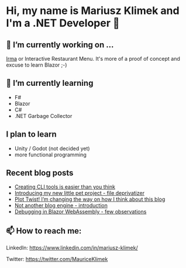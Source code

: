 # Hi, my name is Mariusz Klimek and I'm a .NET Developer 👋

<!--
**klimcio/klimcio** is a ✨ _special_ ✨ repository because its `README.md` (this file) appears on your GitHub profile.

Here are some ideas to get you started:

- 👯 I’m looking to collaborate on ...
- 🤔 I’m looking for help with ...
- 💬 Ask me about ...
- 📫 How to reach me: ...
- 😄 Pronouns: ...
- ⚡ Fun fact: ...
-->

## 🔭 I’m currently working on ...

[Irma](https://github.com/klimcio/Irma) or Interactive Restaurant Menu. It's more of a proof of concept and excuse to learn Blazor ;-)

## 🌱 I’m currently learning

- F#
- Blazor
- C#
- .NET Garbage Collector

## I plan to learn 

- Unity / Godot (not decided yet)
- more functional programming

## Recent blog posts
<!-- BLOG-POST-LIST:START -->
- [Creating CLI tools is easier than you think](https://mariuszklimek.github.io/devblog//devblog/cli/getting-started-params)
- [Introducing my new little pet project - file deprivatizer](https://mariuszklimek.github.io/devblog//devblog/pet-projects/deprivatizer)
- [Plot Twist! I’m changing the way on how I think about this blog](https://mariuszklimek.github.io/devblog//devblog/blog/plot-twist)
- [Not another blog engine - introduction](https://mariuszklimek.github.io/devblog//devblog/blazor/wasm/for-blogging)
- [Debugging in Blazor WebAssembly - few observations](https://mariuszklimek.github.io/devblog//devblog/blazor/wasm/debugging)
<!-- BLOG-POST-LIST:END -->

## 📫 How to reach me:

LinkedIn: https://www.linkedin.com/in/mariusz-klimek/

Twitter: https://twitter.com/MauriceKlimek
